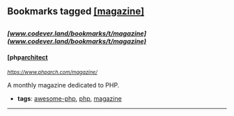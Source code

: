 ## Bookmarks tagged [[magazine]](https://www.codever.land/search?q=[magazine])

_<sup><sup>[www.codever.land/bookmarks/t/magazine](www.codever.land/bookmarks/t/magazine)</sup></sup>_
---
#### [php[architect](https://www.phparch.com/magazine/)
_<sup>https://www.phparch.com/magazine/</sup>_

A monthly magazine dedicated to PHP.
* **tags**: [awesome-php](../tagged/awesome-php.md), [php](../tagged/php.md), [magazine](../tagged/magazine.md)
---
